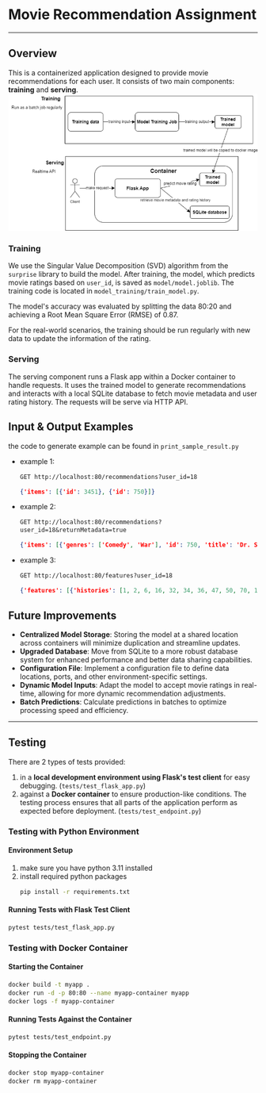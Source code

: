 # Movie Recommendation Assignment

---

## Overview
This is a containerized application designed to provide movie recommendations for each user. It consists of two main components: **training** and **serving**.
![alt text](diagram.png)


### Training
We use the Singular Value Decomposition (SVD) algorithm from the `surprise` library to build the model. After training, the model, which predicts movie ratings based on `user_id`, is saved as `model/model.joblib`. The training code is located in `model_training/train_model.py`.

The model's accuracy was evaluated by splitting the data 80:20 and achieving a Root Mean Square Error (RMSE) of 0.87.

For the real-world scenarios, the training should be run regularly with new data to update the information of the rating.

### Serving
The serving component runs a Flask app within a Docker container to handle requests. It uses the trained model to generate recommendations and interacts with a local SQLite database to fetch movie metadata and user rating history.
The requests will be serve via HTTP API.

## Input & Output Examples
the code to generate example can be found in `print_sample_result.py`
- example 1:
   ```
   GET http://localhost:80/recommendations?user_id=18
   ```
   ```json
   {'items': [{'id': 3451}, {'id': 750}]}
   ```

- example 2:
   ```
   GET http://localhost:80/recommendations?user_id=18&returnMetadata=true
   ```
   ```json
   {'items': [{'genres': ['Comedy', 'War'], 'id': 750, 'title': 'Dr. Strangelove or: How I Learned to Stop Worrying and Love the Bomb (1964)'}, {'genres': ['Drama'], 'id': 3451, 'title': "Guess Who's Coming to Dinner (1967)"}]}
   ```

- example 3:
   ```
   GET http://localhost:80/features?user_id=18
   ```
   ```json
   {'features': [{'histories': [1, 2, 6, 16, 32, 34, 36, 47, 50, 70, 104, 110, 111, 145, 163, 165, 180, 208, 223, 231, 235, 260, 288, 293, 296, 318, 329, 337, 344, 356, 364, 367, 370, 374, 377, 380, 431, 435, 442, 457, 466, 480, 500, 502, 508, 527, 541, 555, 586, 588, 589, 590, 593, 595, 608, 628, 648, 653, 673, 745, 778, 780, 784, 849, 858, 904, 908, 913, 919, 923, 924, 1020, 1036, 1059, 1080, 1086, 1089, 1095, 1136, 1148, 1193, 1196, 1198, 1201, 1203, 1206, 1207, 1208, 1209, 1210, 1212, 1213, 1214, 1219, 1221, 1222, 1223, 1227, 1234, 1240, 1245, 1246, 1247, 1252, 1260, 1270, 1275, 1276, 1291, 1356, 1370, 1371, 1374, 1375, 1391, 1466, 1517, 1527, 1544, 1580, 1608, 1617, 1625, 1653, 1676, 1682, 1704, 1721, 1729, 1732, 1784, 1805, 1892, 1917, 1918, 1924, 1954, 1961, 2000, 2001, 2002, 2011, 2012, 2019, 2028, 2058, 2115, 2184, 2194, 2268, 2278, 2291, 2324, 2329, 2409, 2410, 2411, 2412, 2420, 2421, 2422, 2470, 2490, 2542, 2571, 2683, 2692, 2706, 2762, 2918, 2951, 2953, 2959, 2997, 3052, 3081, 3147, 3253, 3257, 3275, 3462, 3578, 3681, 3702, 3751, 3785, 3793, 3896, 3949, 3994, 4007, 4011, 4226, 4239, 4262, 4306, 4327, 4383, 4643, 4728, 4816, 4886, 4896, 4963, 4973, 4993, 4995, 5008, 5120, 5218, 5266, 5349, 5418, 5445, 5459, 5464, 5481, 5574, 5608, 5669, 5679, 5816, 5903, 5944, 5952, 5956, 5989, 5995, 6287, 6300, 6333, 6365, 6373, 6377, 6378, 6440, 6534, 6539, 6548, 6709, 6787, 6807, 6863, 6870, 6874, 6888, 6934, 7018, 7147, 7153, 7254, 7293, 7317, 7318, 7323, 7361, 7373, 7438, 7753, 7843, 8117, 8360, 8361, 8368, 8641, 8644, 8665, 8784, 8798, 8917, 8950, 8957, 8958, 8961, 8984, 26444, 26614, 27689, 27716, 27773, 27831, 27878, 30793, 30812, 31685, 32460, 32587, 33004, 33615, 33794, 34150, 34405, 36519, 36529, 37386, 37729, 37733, 37741, 38038, 38061, 40819, 44022, 44191, 44199, 44555, 44665, 45499, 45517, 45722, 46578, 46965, 47200, 47491, 48394, 48516, 48780, 49651, 50872, 51357, 51540, 51662, 52604, 53125, 53129, 53318, 53464, 53972, 53996, 54272, 54286, 55118, 55247, 55276, 55290, 55765, 56757, 57528, 57640, 57669, 58295, 58299, 58559, 59315, 59615, 59784, 60040, 60074, 60684, 60756, 62434, 63131, 64197, 64614, 64839, 64957, 65596, 66934, 67255, 68073, 68157, 68159, 68319, 68358, 68954, 69122, 69640, 69757, 69951, 70286, 71108, 71156, 71899, 72011, 72378, 72998, 73017, 73268, 73321, 73323, 73499, 74458, 74510, 74789, 74948, 76077, 76175, 76251, 77561, 78469, 78499, 79132, 79293, 79592, 79695, 79702, 80219, 80489, 81788, 83349, 84392, 85354, 85414, 86190, 86332, 86628, 86880, 87232, 88094, 88129, 88140, 89745, 90600, 91485, 91500, 91529, 91542, 91658, 92094, 95441, 96432, 96488, 96610, 96655, 97752, 97938, 98124, 98585, 98809, 99114, 99728, 99813, 102125, 102445, 102903, 103253, 103772, 104241, 104879, 106072, 106487, 106489, 106782, 106839, 107846, 109374, 109487, 110102, 111362, 111759, 112183, 112334, 112421, 112552, 112852, 114060, 114066, 115713, 116797, 116823, 117176, 118900, 119145, 122886, 122892, 122900, 122904, 122918, 122920, 122924, 122926, 128620, 134130, 134853, 135569, 139385, 140289, 141688, 142488, 144210, 145283, 148626, 150548, 155168, 157108, 157110, 158238, 158972, 159093, 160438, 161582, 162350, 162606, 164179, 166015, 166635, 168252, 171023, 176101, 177593, 180095, 180777, 185135]}]}
   ```

## Future Improvements
- **Centralized Model Storage**: Storing the model at a shared location across containers will minimize duplication and streamline updates.
- **Upgraded Database**: Move from SQLite to a more robust database system for enhanced performance and better data sharing capabilities.
- **Configuration File**: Implement a configuration file to define data locations, ports, and other environment-specific settings.
- **Dynamic Model Inputs**: Adapt the model to accept movie ratings in real-time, allowing for more dynamic recommendation adjustments.
- **Batch Predictions**: Calculate predictions in batches to optimize processing speed and efficiency.
---

## Testing
There are 2 types of tests provided:
1) in a **local development environment using Flask's test client** for easy debugging.  (`tests/test_flask_app.py`)
2) against a **Docker container** to ensure production-like conditions. The testing process ensures that all parts of the application perform as expected before deployment. (`tests/test_endpoint.py`)


### Testing with Python Environment


#### Environment Setup
1) make sure you have python 3.11 installed
1) install required python packages
    ```bash
    pip install -r requirements.txt
    ```
#### Running Tests with Flask Test Client
```bash
pytest tests/test_flask_app.py
```

### Testing with Docker Container

#### Starting the Container
```bash
docker build -t myapp .
docker run -d -p 80:80 --name myapp-container myapp
docker logs -f myapp-container
```

#### Running Tests Against the Container
```bash
pytest tests/test_endpoint.py
```

#### Stopping the Container
```bash
docker stop myapp-container
docker rm myapp-container
```

